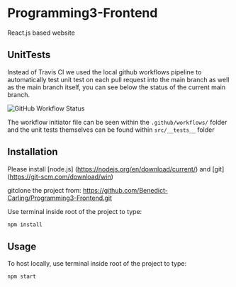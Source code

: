 # Programming3-Frontend

React.js based website

## UnitTests

Instead of Travis CI we used the local github workflows pipeline to automatically test unit test on each pull request into the main branch as well as the main branch itself, you can see below the status of the current main branch.

![GitHub Workflow Status](https://img.shields.io/github/workflow/status/Benedict-Carling/Programming3-Frontend/React%20Unittests)

The workflow initiator file can be seen within the `.github/workflows/` folder and the unit tests themselves can be found within `src/__tests__` folder



## Installation

Please install [node.js] (https://nodejs.org/en/download/current/) and [git] (https://git-scm.com/download/win) 

gitclone the project from: https://github.com/Benedict-Carling/Programming3-Frontend.git

Use terminal inside root of the project to type:

```bash
npm install
```
## Usage

To host locally, use terminal inside root of the project to type:
```bash
npm start
```
